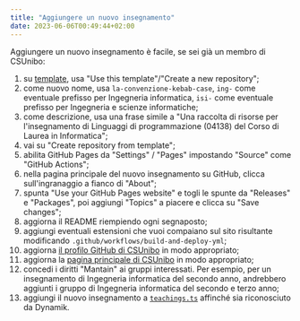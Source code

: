 ```yaml
---
title: "Aggiungere un nuovo insegnamento"
date: 2023-06-06T00:49:44+02:00
---
```


Aggiungere un nuovo insegnamento è facile, se sei già un membro di
CSUnibo:

1. su [template](https://github.com/csunibo/template), usa "Use this
   template"/"Create a new repository";
2. come nuovo nome, usa `la-convenzione-kebab-case`, `ing-` come eventuale
   prefisso per Ingegneria informatica, `isi-` come eventuale prefisso per
   Ingegneria e scienze informatiche;
4. come descrizione, usa una frase simile a "Una raccolta di risorse per
   l'insegnamento di Linguaggi di programmazione (04138) del Corso di Laurea in
   Informatica";
5. vai su "Create repository from template";
6. abilita GitHub Pages da "Settings" / "Pages" impostando "Source" come
   "GitHub Actions";
7. nella pagina principale del nuovo insegnamento su GitHub, clicca
   sull'ingranaggio a fianco di "About";
8. spunta "Use your GitHub Pages website" e togli le spunte da "Releases" e
   "Packages", poi aggiungi "Topics" a piacere e clicca su "Save changes";
9. aggiorna il README riempiendo ogni segnaposto;
10. aggiungi eventuali estensioni che vuoi compaiano sul sito risultante
   modificando `.github/workflows/build-and-deploy-yml`;
11. aggiorna [il profilo GitHub di CSUnibo](https://github.com/csunibo/.github)
    in modo appropriato;
12. aggiorna la [pagina principale di
    CSUnibo](https://github.com/csunibo/csunibo.github.io) in modo appropriato;
13. concedi i diritti "Mantain" ai gruppi interessati. Per esempio, per un
    insegnamento di Ingegneria informatica del secondo anno, andrebbero aggiunti
    i gruppo di Ingegneria informatica del secondo e terzo anno;
14. aggiungi il nuovo insegnamento a
    [`teachings.ts`](https://github.com/csunibo/dynamik/blob/main/src/lib/teachings.ts)
    affinché sia riconosciuto da Dynamik.
